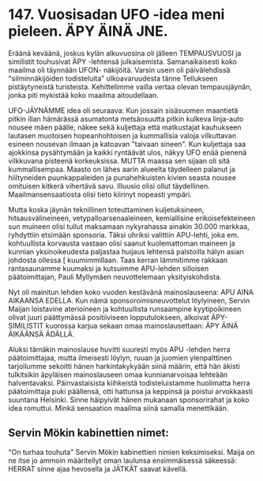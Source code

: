 


    
# 147. Vuosisadan UFO -idea meni pieleen. ÄPY ÄINÄ JNE.	

Eräänä keväänä, joskus kylän alkuvuosina oli jälleen TEMPAUSVUOSI ja similistit touhusivat ÄPY -lehtensä julkaisemista. 
Samanaikaisesti koko maailma oli täynnään UFON- näkijöitä. Varsin usein oli päivälehdissä "silminnäkijöiden todisteluita" 
ulkoavaruudesta tänne Tellukseen pistäytyneistä turisteista. Kehittelimme vailla vertaa olevan tempausjäynän, jonka piti 
mykistää koko maailma aitoudellaan.

UFO-JÄYNÄMME idea oli seuraava: Kun jossain sisäsuomen maantietä pitkin illan hämärässä asumatonta metsäosuutta pitkin 
kulkeva linja-auto nousee mäen päälle, näkee sekä kuljettaja että matkustajat kauhukseen lautasen muotoisen hopeanhohtoisen 
ja kummallisia valoja vilkuttavan esineen nousevan ilmaan ja katoavan "taivaan sineen". Kun kuljettaja saa ajokkinsa 
pysähtymään ja kaikki ryntäävät ulos, näkyy UFO enää pienenä vilkkuvana pisteenä korkeuksissa. MUTTA maassa sen sijaan 
oli sitä kummallisempaa. Maasto on lähes aarin alueelta täydelleen palanut ja hiiltyneiden puunkappaleiden ja punahehkuisten 
kivien seasta nousee omituisen kitkerä vihertävä savu. Illuusio olisi ollut täydellinen. Maailmansensaatiosta olisi tieto kiirinyt 
nopeasti ympäri.

Mutta koska jäynän teknillinen toteuttaminen kuljetuksineen, hitsausvälineineen, vetypalloarsenaaleineen, kemiallisine 
erikoisefekteineen sun muineen olisi tullut maksamaan nykyrahassa ainakin 30.000 markkaa, ryhdyttiin etsimään sponsoria. 
Täksi uhriksi valittiin APU-lehti, joka em. kohtuullista korvausta vastaan olisi saanut kuolemattoman maineen ja kunnian
yksinoikeudesta paljastaa huijaus lehtensä palstoilla hälyn asian johdosta ollessa	[ kuumimmillaan. Taas kerran lämmitimme 
rakkaan rantasaunamme kuumaksi ja kutsuimme APU-lehden silloisen päätoimittajan, Pauli Myllymäen neuvottelemaan 
yksityiskohdista.

Nyt oli mainitun lehden koko vuoden kestävänä mainoslauseena: APU AINA AIKAANSA EDELLA. Kun nämä 
sponsoroimisneuvottelut löylyineen, Servin Maijan loistavine aterioineen ja kohtuullista runsaampine kyytipoikineen olivat 
juuri päättymässä positiiviseen lopputulokseen, alkoivat ÄPY-SIMILISTIT kuorossa karjua sekaan omaa mainoslausettaan:
ÄPY ÄINÄ ÄIKÄÄNSÄ ÄDÄLLÄ.

Aluksi tämäkin mainoslause huvitti suuresti myös APU -lehden herra päätoimittajaa, mutta ilmeisesti löylyn, ruuan ja juomien 
ylenpalttinen tarjoilumme sekoitti hänen harkintakykyään siinä määrin, että hän äkisti tulkitsikin äpyläisen mainoslauseen omaa 
kunnianarvoisaa lehteään halventavaksi. Päinvastaisista kiihkeistä todisteluistamme huolimatta herra päätoimittaja puki 
päällensä, otti hattunsa ja keppinsä ja poistui arvokkaasti suuntana Helsinki. Sinne häipyivät hänen mukanaan sponsorirahat ja 
koko idea romuttui. Minkä sensaation maailma siinä samalla menettikään.


## Servin Mökin kabinettien nimet:

"On turhaa touhuta" Servin Mökin kabinettien nimien keksimiseksi. Maija on ne itse jo ammoin määritellyt oman laulunsa 
ensimmäisessä säkeessä: HERRAT sinne ajaa hevosella ja JÄTKÄT saavat kävellä.
